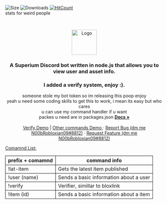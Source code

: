 ![Size](https://img.shields.io/github/repo-size/N00bRobloxian09/SuperiumBOT?style=plastic)
![Downloads](https://img.shields.io/github/downloads/N00bRobloxian09/SuperiumBOT/total?style=plastic)
[![HitCount](http://hits.dwyl.com/N00bRobloxian09/SuperiumBOT.svg)](http://hits.dwyl.com/N00bRobloxian09/SuperiumBOT)
<br />
<a> stats for weird people </a>

<br />
<p align="center">
  <a href="#">
    <img src="junk/logo.png" alt="Logo" width="80" height="80">
  </a>

  <h3 align="center">A Superium Discord bot written in node.js that allows you to view user and asset info.</h3>
  <h3 align="center">I added a verify system, enjoy :).</h3>

  <p align="center">
    someone stole my bot token so im releasing this poop enjoy<br />
    yeah u need some coding skills to get this to work, i mean its easy but who cares
    <br />
    u can use my command handler if u want
    <br />
    packes u need are in packages.json
    <a href="#"><strong>Docs »</strong></a>
    <br />
    <br />
  <a href="https://www.youtube.com/watch?v=LB-khYNW1Q4">Verify Demo</a> <a>|</a> <a href="https://cdn.discordapp.com/attachments/715501850027360336/755508765272440832/2020-09-15-20-39-13.mp4"> Other commands Demo </a>
    ·
    <a href="#">Report Bug (dm me N00bRobloxian09#8812)</a>
    ·
    <a href="#">Request Feature (dm me N00bRobloxian09#8812)</a>
  </p>
  <a href="#">Comamnd List:</a>
  <style>
.table, th, td {
  border: 1px solid black;
  border-collapse: collapse;
}
</style>
  <table>
  <tr>
    <th>prefix + comamnd</th>
    <th>command info</th>
  </tr>
  <tr>
    <td>!lat-item</td>
    <td>Gets the latest item published</td>
  </tr>
  <tr>
    <td>!user (name)</td>
    <td>Sends a basic information about a user</td>
  </tr>
  <tr>
    <td>!verify</td>
    <td>Verifier, simillar to bloxlink</td>
  </tr>
  <tr>
    <td>!item (id)</td>
    <td>Sends a basic information about a item</td>
  </tr>
</table>
  
  
</p>


